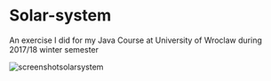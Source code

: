 # Solar-system
An exercise I did for my Java Course at University of Wroclaw during 2017/18 winter semester

![screenshotsolarsystem](https://user-images.githubusercontent.com/19887441/35198656-1e1cf252-fef2-11e7-8dbc-95fc0ee26ed1.png)
